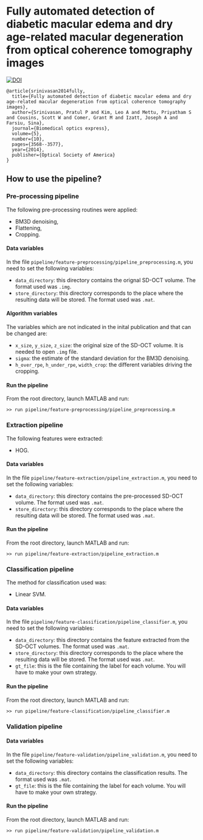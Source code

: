 Fully automated detection of diabetic macular edema and dry age-related macular degeneration from optical coherence tomography images
=====================================================================================================================================

[![DOI](https://zenodo.org/badge/16195/I2Cvb/srinivasan-2014-oct.svg)](https://zenodo.org/badge/latestdoi/16195/I2Cvb/srinivasan-2014-oct)

```
@article{srinivasan2014fully,
  title={Fully automated detection of diabetic macular edema and dry age-related macular degeneration from optical coherence tomography images},
  author={Srinivasan, Pratul P and Kim, Leo A and Mettu, Priyatham S and Cousins, Scott W and Comer, Grant M and Izatt, Joseph A and Farsiu, Sina},
  journal={Biomedical optics express},
  volume={5},
  number={10},
  pages={3568--3577},
  year={2014},
  publisher={Optical Society of America}
}
```

How to use the pipeline?
-------

### Pre-processing pipeline

The following pre-processing routines were applied:

- BM3D denoising,
- Flattening,
- Cropping.

#### Data variables

In the file `pipeline/feature-preprocessing/pipeline_preprocessing.m`, you need to set the following variables:

- `data_directory`: this directory contains the orignal SD-OCT volume. The format used was `.img`.
- `store_directory`: this directory corresponds to the place where the resulting data will be stored. The format used was `.mat`.

#### Algorithm variables

The variables which are not indicated in the inital publication and that can be changed are:

- `x_size`, `y_size`, `z_size`: the original size of the SD-OCT volume. It is needed to open `.img` file.
- `sigma`: the estimate of the standard deviation for the BM3D denoising.
- `h_over_rpe`, `h_under_rpe`, `width_crop`: the different variables driving the cropping. 

#### Run the pipeline

From the root directory, launch MATLAB and run:

```
>> run pipeline/feature-preprocessing/pipeline_preprocessing.m
```

### Extraction pipeline

The following features were extracted:

- HOG.

#### Data variables

In the file `pipeline/feature-extraction/pipeline_extraction.m`, you need to set the following variables:

- `data_directory`: this directory contains the pre-processed SD-OCT volume. The format used was `.mat`.
- `store_directory`: this directory corresponds to the place where the resulting data will be stored. The format used was `.mat`.

#### Run the pipeline

From the root directory, launch MATLAB and run:

```
>> run pipeline/feature-extraction/pipeline_extraction.m
```

### Classification pipeline

The method for classification used was:

- Linear SVM.

#### Data variables

In the file `pipeline/feature-classification/pipeline_classifier.m`, you need to set the following variables:

- `data_directory`: this directory contains the feature extracted from the SD-OCT volumes. The format used was `.mat`.
- `store_directory`: this directory corresponds to the place where the resulting data will be stored. The format used was `.mat`.
- `gt_file`: this is the file containing the label for each volume. You will have to make your own strategy.

#### Run the pipeline

From the root directory, launch MATLAB and run:

```
>> run pipeline/feature-classification/pipeline_classifier.m
```

### Validation pipeline

#### Data variables

In the file `pipeline/feature-validation/pipeline_validation.m`, you need to set the following variables:

- `data_directory`: this directory contains the classification results. The format used was `.mat`.
- `gt_file`: this is the file containing the label for each volume. You will have to make your own strategy.

#### Run the pipeline

From the root directory, launch MATLAB and run:

```
>> run pipeline/feature-validation/pipeline_validation.m
```
